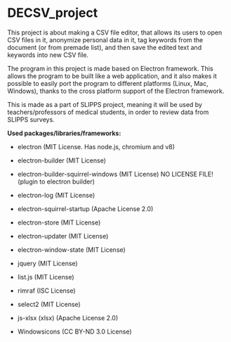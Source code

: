 ﻿# DECSV_project

This project is about making a CSV file editor, that
allows its users to open CSV files in it, anonymize personal
data in it, tag keywords from the document (or from premade
list), and then save the edited text and keywords into new CSV file.

The program in this project is made based on Electron framework. This
allows the program to be built like a web application, and it also makes
it possible to easily port the program to different platforms
(Linux, Mac, Windows), thanks to the cross platform support of the
Electron framework.

This is made as a part of SLIPPS project, meaning it will be used by teachers/professors of medical
students, in order to review data from SLIPPS surveys.

**Used packages/libraries/frameworks:**
- electron (MIT License. Has node.js, chromium and v8)
- electron-builder (MIT License)
- electron-builder-squirrel-windows (MIT License) NO LICENSE FILE! (plugin to electron builder)

- electron-log (MIT License)
- electron-squirrel-startup (Apache License 2.0)
- electron-store (MIT License)
- electron-updater (MIT License)
- electron-window-state (MIT License)
- jquery (MIT License)
- list.js (MIT License)
- rimraf (ISC License)
- select2 (MIT License)
- js-xlsx (xlsx) (Apache License 2.0)

- Windowsicons (CC BY-ND 3.0 License)

